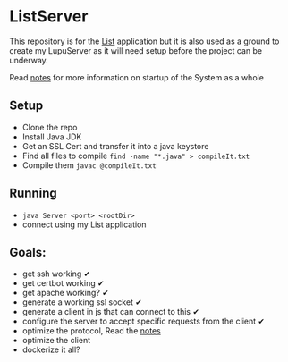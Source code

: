 # ListServer
This repository is for the [List](https://github.com/HoldenErnest/List) application but it is also used as a ground to create my LupuServer as it will need setup before the project can be underway.

Read [notes](notes.md) for more information on startup of the System as a whole

## Setup
- Clone the repo
- Install Java JDK
- Get an SSL Cert and transfer it into a java keystore
- Find all files to compile `find -name "*.java" > compileIt.txt`
- Compile them `javac @compileIt.txt`

## Running
- `java Server <port> <rootDir>`
- connect using my List application

## Goals:
- get ssh working ✔
- get certbot working ✔
- get apache working? ✔
- generate a working ssl socket ✔
- generate a client in js that can connect to this ✔
- configure the server to accept specific requests from the client ✔
- optimize the protocol, Read the [notes](notes.md)
- optimize the client
- dockerize it all?
